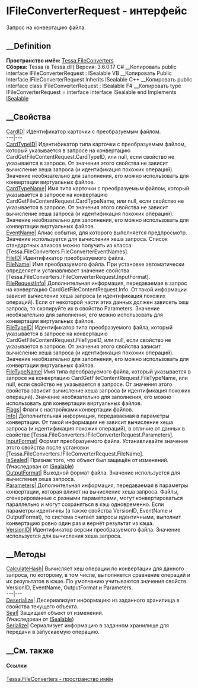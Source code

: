 # IFileConverterRequest - интерфейс
Запрос на конвертацию файла.
## __Definition
 **Пространство имён:** [Tessa.FileConverters](N_Tessa_FileConverters.htm)  
 **Сборка:** Tessa (в Tessa.dll) Версия: 3.6.0.17
C# __Копировать
     public interface IFileConverterRequest : ISealable
VB __Копировать
     Public Interface IFileConverterRequest
    	Inherits ISealable
C++ __Копировать
     public interface class IFileConverterRequest : ISealable
F# __Копировать
     type IFileConverterRequest = 
        interface
            interface ISealable
        end
Implements
    [ISealable](T_Tessa_Platform_ISealable.htm)
##  __Свойства
[CardID](P_Tessa_FileConverters_IFileConverterRequest_CardID.htm)|
Идентификатор карточки с преобразуемым файлом.  
---|---  
[CardTypeID](P_Tessa_FileConverters_IFileConverterRequest_CardTypeID.htm)|
Идентификатор типа карточки с преобразуемым файлом, который указывается в
запросе на конвертацию CardGetFileContentRequest.CardTypeID, или null, если
свойство не указывается в запросе. От значения этого свойства не зависит
вычисление хеша запроса (и идентификация похожих операций). Значение
необязательно для заполнения, его можно использовать для конвертации
виртуальных файлов.  
[CardTypeName](P_Tessa_FileConverters_IFileConverterRequest_CardTypeName.htm)|
Имя типа карточки с преобразуемым файлом, который указывается в запросе на
конвертацию CardGetFileContentRequest.CardTypeName, или null, если свойство не
указывается в запросе. От значения этого свойства не зависит вычисление хеша
запроса (и идентификация похожих операций). Значение необязательно для
заполнения, его можно использовать для конвертации виртуальных файлов.  
[EventName](P_Tessa_FileConverters_IFileConverterRequest_EventName.htm)|
Алиас события, для которого выполняется предпросмотр. Значение используется
для вычисления хеша запроса. Список стандартных алиасов можно получить из
класса [Tessa.FileConverters.FileConverterEventNames].  
[FileID](P_Tessa_FileConverters_IFileConverterRequest_FileID.htm)|
Идентификатор преобразуемого файла.  
[FileName](P_Tessa_FileConverters_IFileConverterRequest_FileName.htm)|  Имя
преобразуемого файла. При установке автоматически определяет и устанавливает
значение свойства [Tessa.FileConverters.IFileConverterRequest.InputFormat].  
[FileRequestInfo](P_Tessa_FileConverters_IFileConverterRequest_FileRequestInfo.htm)|
Дополнительная информация, передаваемая в запрос на конвертацию
CardGetFileContentRequest.Info. От такой информации зависит вычисление хеша
запроса (и идентификация похожих операций). Если от некоторой части этих
данных должен зависеть хеш запроса, то скопируйте их в свойство Parameters.
Значение необязательно для заполнения, его можно использовать для конвертации
виртуальных файлов.  
[FileTypeID](P_Tessa_FileConverters_IFileConverterRequest_FileTypeID.htm)|
Идентификатор типа преобразуемого файла, который указывается в запросе на
конвертацию CardGetFileContentRequest.FileTypeID, или null, если свойство не
указывается в запросе. От значения этого свойства зависит вычисление хеша
запроса (и идентификация похожих операций). Значение необязательно для
заполнения, его можно использовать для конвертации виртуальных файлов.  
[FileTypeName](P_Tessa_FileConverters_IFileConverterRequest_FileTypeName.htm)|
Имя типа преобразуемого файла, который указывается в запросе на конвертацию
CardGetFileContentRequest.FileTypeName, или null, если свойство не указывается
в запросе. От значения этого свойства зависит вычисление хеша запроса (и
идентификация похожих операций). Значение необязательно для заполнения, его
можно использовать для конвертации виртуальных файлов.  
[Flags](P_Tessa_FileConverters_IFileConverterRequest_Flags.htm)| Флаги с
настройками конвертации файлов.  
[Info](P_Tessa_FileConverters_IFileConverterRequest_Info.htm)|  Дополнительная
информация, передаваемая в параметры конвертации. От такой информации не
зависит вычисление хеша запроса (и идентификация похожих операций), в отличие
от данных в свойстве [Tessa.FileConverters.IFileConverterRequest.Parameters].  
[InputFormat](P_Tessa_FileConverters_IFileConverterRequest_InputFormat.htm)|
Формат преобразуемого файла. Устанавливайте значение этого свойства после
установки [Tessa.FileConverters.IFileConverterRequest.FileName].  
[IsSealed](P_Tessa_Platform_ISealable_IsSealed.htm)| Признак того, что объект
был защищён от изменений.  
(Унаследован от [ISealable](T_Tessa_Platform_ISealable.htm))  
[OutputFormat](P_Tessa_FileConverters_IFileConverterRequest_OutputFormat.htm)|
Выходной формат файла. Значение используется для вычисления хеша запроса.  
[Parameters](P_Tessa_FileConverters_IFileConverterRequest_Parameters.htm)|
Дополнительная информация, передаваемая в параметры конвертации, которая
влияет на вычисление хеша запроса. Файлы, сгенерированные с разными
параметрами, могут конвертироваться параллельно и могут сохраняться в кэш
одновременно. Если параметры идентичны (а также свойства VersionID, EventName
и OutputFormat), то система считает запросы идентичными, выполнит конвертацию
ровно один раз и вернёт результат из кэша.  
[VersionID](P_Tessa_FileConverters_IFileConverterRequest_VersionID.htm)|
Идентификатор версии преобразуемого файла. Значение используется для
вычисления хеша запроса.  
##  __Методы
[CalculateHash](M_Tessa_FileConverters_IFileConverterRequest_CalculateHash.htm)|
Вычисляет хеш операции по конвертации для данного запроса, по которому, в том
числе, выполняется сравнение операций и их результатов в кэше. По умолчанию
учитываются значения свойств VersionID, EventName, OutputFormat и Parameters.  
---|---  
[Deserialize](M_Tessa_FileConverters_IFileConverterRequest_Deserialize.htm)|
Десериализует информацию из заданного хранилища в свойства текущего объекта.  
[Seal](M_Tessa_Platform_ISealable_Seal.htm)| Защищает объект от изменений.  
(Унаследован от [ISealable](T_Tessa_Platform_ISealable.htm))  
[Serialize](M_Tessa_FileConverters_IFileConverterRequest_Serialize.htm)|
Сериализует информацию в заданном хранилище для передачи в запускаемую
операцию.  
##  __См. также
#### Ссылки
[Tessa.FileConverters - пространство имён](N_Tessa_FileConverters.htm)
